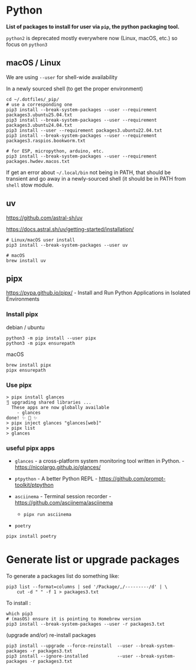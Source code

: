 # Python

**List of packages to install for user via `pip`, the python packaging tool.**

`python2` is deprecated mostly everywhere now (Linux, macOS, etc.) so focus on `python3`

## macOS / Linux

We are using `--user` for shell-wide availability

In a newly sourced shell (to get the proper environment)

```shell
cd ~/.dotfiles/_pip/
# use a corresponding one
pip3 install --break-system-packages --user --requirement  packages3.ubuntu25.04.txt
pip3 install --break-system-packages --user --requirement  packages3.ubuntu24.04.txt
pip3 install --user --requirement packages3.ubuntu22.04.txt
pip3 install --break-system-packages --user --requirement  packages3.raspios.bookworm.txt

# for ESP, micropython, arduino, etc.
pip3 install --break-system-packages --user --requirement  packages.hwdev.macos.txt
```
If get an error about `~/.local/bin` not being in PATH, that should be transient and go away in a newly-sourced shell (it should be in PATH from `shell` stow module.

## uv

<https://github.com/astral-sh/uv>

<https://docs.astral.sh/uv/getting-started/installation/>

```
# Linux/macOS user install
pip3 install --break-system-packages --user uv

# macOS
brew install uv
```

## pipx

<https://pypa.github.io/pipx/> - Install and Run Python Applications in Isolated Environments

### Install pipx

debian / ubuntu

```shell
python3 -m pip install --user pipx
python3 -m pipx ensurepath
```

macOS

```shell
brew install pipx
pipx ensurepath
```

### Use pipx

```console
> pipx install glances
⣻ upgrading shared libraries ...
  These apps are now globally available
    - glances
done! ✨ 🌟 ✨
> pipx inject glances "glances[web]"
> pipx list
> glances
```

### useful pipx apps

- `glances` - a cross-platform system monitoring tool written in Python. - https://nicolargo.github.io/glances/
- `ptpython` - A better Python REPL - https://github.com/prompt-toolkit/ptpython
- `asciinema` - Terminal session recorder - https://github.com/asciinema/asciinema
  - `pipx run asciinema`

- `poetry`

```
pipx install poetry
```


# Generate list or upgrade packages

To generate a packages list do something like:

```
pip3 list --format=columns | sed '/Package/,/---------/d' | \
    cut -d " " -f 1 > packages3.txt
```

To install :

```
which pip3
# (masOS) ensure it is pointing to Homebrew version
pip3 install --break-system-packages --user -r packages3.txt
```

(upgrade and/or) re-install packages

```shell
pip3 install --upgrade --force-reinstall  --user --break-system-packages -r packages3.txt
pip3 install --ignore-installed           --user --break-system-packages -r packages3.txt
```
